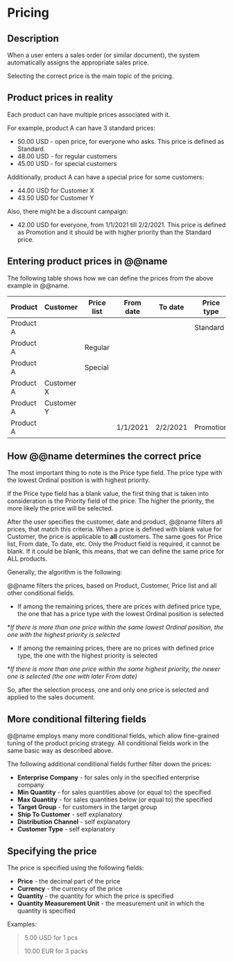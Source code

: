 # Pricing

## Description

When a user enters a sales order (or similar document), the system automatically assigns the appropriate sales price. 

Selecting the correct price is the main topic of the pricing.

## Product prices in reality

Each product can have multiple prices associated with it.

For example, product A can have 3 standard prices:

- 50.00 USD - open price, for everyone who asks. This price is defined as Standard.
- 48.00 USD - for regular customers
- 45.00 USD - for special customers

Additionally, product A can have a special price for some customers:

- 44.00 USD for Customer X
- 43.50 USD for Customer Y

Also, there might be a discount campaign:

- 42.00 USD for everyone, from 1/1/2021 till 2/2/2021. This price is defined as Promotion and it should be with higher priority than the Standard price.

## Entering product prices in @@name

The following table shows how we can define the prices from the above example in @@name.

| Product   | Customer   | Price list | From date | To date  | Price type | Priority | Price |
| --------- | ---------- | ---------- | --------- | -------- | ---------- | -------- | ----- |
| Product A |            |            |           |          | Standard   | 1        | 50.00 |
| Product A |            | Regular    |           |          |            | 2        | 48.00 |
| Product A |            | Special    |           |          |            | 2        | 45.00 |
| Product A | Customer X |            |           |          |            | 3        | 44.00 |
| Product A | Customer Y |            |           |          |            | 3        | 43.50 |
| Product A |            |            | 1/1/2021  | 2/2/2021 | Promotion  | 5        | 42.00 |

## How @@name determines the correct price

The most important thing to note is the Price type field. The price type with the lowest Ordinal position is with highest priority. 

If the Price type field has a blank value, the first thing that is taken into consideration is the Priority field of the price. The higher the priority, the more likely the price will be selected. 

After the user specifies the customer, date and product, @@name filters all prices, that match this criteria. When a price is defined with blank value for Customer, the price is applicable to **all** customers. The same goes for Price list, From date, To date, etc. Only the Product field is required, it cannot be blank. If it could be blank, this means, that we can define the same price for ALL products.

Generally, the algorithm is the following:

@@name filters the prices, based on Product, Customer, Price list and all other conditional fields.

- If among the remaining prices, there are prices with defined price type, the one that has a price type with the lowest Ordinal position is selected

**If there is more than one price within the same lowest Ordinal position, the one with the highest priority is selected*

- If among the remaining prices, there are no prices with defined price type, the one with the highest priority is selected

**If there is more than one price within the same highest priority, the newer one is selected (the one with later From date)*

So, after the selection process, one and only one price is selected and applied to the sales document.

## More conditional filtering fields

@@name employs many more conditional fields, which allow fine-grained tuning of the product pricing strategy. All conditional fields work in the same basic way as described above.

The following additional conditional fields further filter down the prices:

- **Enterprise Company** - for sales only in the specified enterprise company
- **Min Quantity** - for sales quantities above (or equal to) the specified
- **Max Quantity** - for sales quantities below (or equal to) the specified
- **Target Group** - for customers in the target group
- **Ship To Customer** - self explanatory
- **Distribution Channel** - self explanatory
- **Customer Type** - self explanatory

## Specifying the price

The price is specified using the following fields:

- **Price** - the decimal part of the price
- **Currency** - the currency of the price
- **Quantity** - the quantity for which the price is specified
- **Quantity Measurement Unit** - the measurement unit in which the quantity is specified

Examples:

> 5.00 USD for 1 pcs
>
> 10.00 EUR for 3 packs
